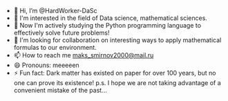 - 👋 Hi, I’m @HardWorker-DaSc
- 👀 I'm interested in the field of Data science, mathematical sciences.
- 🌱 Now I'm actively studying the Python programming language to effectively solve future problems!
- 💞️ I'm looking for collaboration on interesting ways to apply mathematical formulas to our environment.
- 📫 How to reach me maks_smirnov2000@mail.ru
- 😄 Pronouns: meeeeen
- ⚡ Fun fact: Dark matter has existed on paper for over 100 years, but no one can prove its existence! p.s. I hope we are not taking advantage of a convenient mistake of the past...

